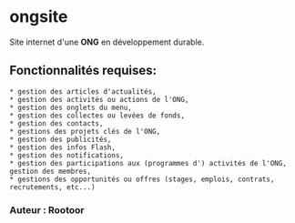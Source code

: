 # ongsite  

Site internet d'une **ONG** en développement durable. 

## Fonctionnalités requises:   
```//En extraire les tables SQL  
* gestion des articles d'actualités,  
* gestion des activités ou actions de l'ONG,  
* gestion des onglets du menu,  
* gestion des collectes ou levées de fonds,  
* gestion des contacts,  
* gestions des projets clés de l'ONG,  
* gestion des publicités,  
* gestion des infos Flash,  
* gestion des notifications,  
* gestion des participations aux (programmes d') activités de l'ONG, gestion des membres,  
* gestions des opportunités ou offres (stages, emplois, contrats, recrutements, etc...)  
```  
  

  ### Auteur : Rootoor
